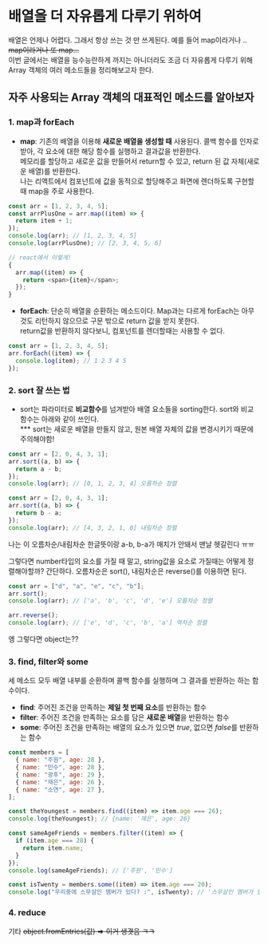 # 배열을 더 자유롭게 다루기 위하여

배열은 언제나 어렵다. 그래서 항상 쓰는 것 만 쓰게된다. 예를 들어 map이라거나 .. ~~map이라거나 또 map...~~  
이번 글에서는 배열을 능수능란하게 까지는 아니더라도 조금 더 자유롭게 다루기 위해 Array 객체의 여러 메소드들을 정리해보고자 한다.

## 자주 사용되는 Array 객체의 대표적인 메소드를 알아보자

### 1. map과 forEach

- **map**: 기존의 배열을 이용해 **새로운 배열을 생성할 때** 사용된다.
  콜백 함수를 인자로 받아, 각 요소에 대한 해당 함수를 실행하고 결과값을 반환한다.  
  메모리를 할당하고 새로운 값을 만들어서 return할 수 있고, return 된 값 자체(새로운 배열)를 반환한다.  
  나는 리액트에서 컴포넌트에 값을 동적으로 할당해주고 화면에 렌더하도록 구현할 때 map을 주로 사용한다.

```javascript
const arr = [1, 2, 3, 4, 5];
const arrPlusOne = arr.map((item) => {
  return item + 1;
});
console.log(arr); // [1, 2, 3, 4, 5]
console.log(arrPlusOne); // [2, 3, 4, 5, 6]

// react에서 이렇게!
{
  arr.map((item) => {
    return <span>{item}</span>;
  });
}
```

- **forEach**: 단순히 배열을 순환하는 메소드이다. Map과는 다르게 forEach는 아무것도 리턴하지 않으므로 구문 밖으로 return 값을 받지 못한다.  
  return값을 반환하지 않다보니, 컴포넌트를 렌더할때는 사용할 수 없다.

```javascript
const arr = [1, 2, 3, 4, 5];
arr.forEach((item) => {
  console.log(item); // 1 2 3 4 5
});
```

### 2. sort 잘 쓰는 법

- sort는 파라미터로 **비교함수**를 넘겨받아 배열 요소들을 sorting한다. sort와 비교함수는 아래와 같이 쓰인다.  
  \*\*\* sort는 새로운 배열을 만들지 않고, 원본 배열 자체의 값을 변경시키기 때문에 주의해야함!

```javascript
const arr = [2, 0, 4, 3, 1];
arr.sort((a, b) => {
  return a - b;
});
console.log(arr); // [0, 1, 2, 3, 4] 오름차순 정렬

const arr = [2, 0, 4, 3, 1];
arr.sort((a, b) => {
  return b - a;
});
console.log(arr); // [4, 3, 2, 1, 0] 내림차순 정렬
```

나는 이 오름차순/내림차순 한글뜻이랑 a-b, b-a가 매치가 안돼서 맨날 헷갈린다 ㅠㅠ

그렇다면 number타입의 요소를 가질 때 말고, string값을 요소로 가질때는 어떻게 정렬해야할까?
간단하다. 오름차순은 sort(), 내림차순은 reverse()를 이용하면 된다.

```javascript
const arr = ["d", "a", "e", "c", "b"];
arr.sort();
console.log(arr); // ['a', 'b', 'c', 'd', 'e'] 오름차순 정렬

arr.reverse();
console.log(arr); // ['e', 'd', 'c', 'b', 'a'] 역차순 정렬
```

엥 그렇다면 object는??

### 3. find, filter와 some

세 메소드 모두 배열 내부를 순환하며 콜백 함수를 실행하며 그 결과를 반환하는 하는 함수이다.

- **find**: 주어진 조건을 만족하는 **제일 첫 번째 요소**를 반환하는 함수
- **filter**: 주어진 조건을 만족하는 요소를 담은 **새로운 배열**을 반환하는 함수
- **some**: 주어진 조건을 만족하는 배열의 요소가 있으면 _true_, 없으면 *false*를 반환하는 함수

```javascript
const members = [
  { name: "주원", age: 28 },
  { name: "민수", age: 28 },
  { name: "광후", age: 29 },
  { name: "재은", age: 26 },
  { name: "소연", age: 27 },
];

const theYoungest = members.find((item) => item.age === 26);
console.log(theYoungest); // {name: '재은', age: 26}

const sameAgeFriends = members.filter((item) => {
  if (item.age === 28) {
    return item.name;
  }
});
console.log(sameAgeFriends); // ['주원', '민수']

const isTwenty = members.some((item) => item.age === 20);
console.log("우리중에 스무살인 멤버가 있다? :", isTwenty); // '스무살인 멤버가 있다?' false
```

### 4. reduce

기타
~~object.fromEntries(값) => 이거 생겻음 ㅋㅋ~~
